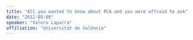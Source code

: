 ```yaml
---
title: "All you wanted to know about PCA and you were affraid to ask"
date: "2012-05-05"
speaker: "Valero Laparra"
affiliation: "Universitat de València"
---
```

